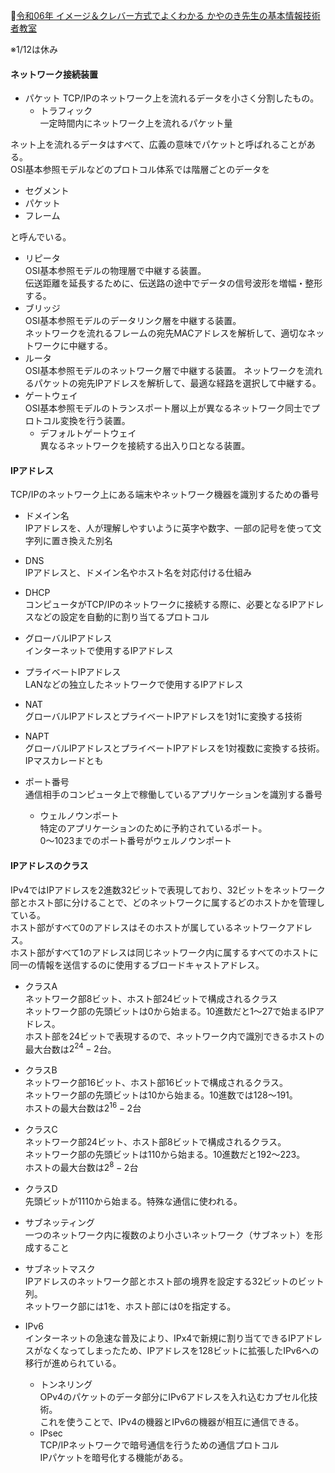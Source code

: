 
📖[令和06年 イメージ＆クレバー方式でよくわかる かやのき先生の基本情報技術者教室](https://gihyo.jp/book/2023/978-4-297-13827-1)

※1/12は休み

#### ネットワーク接続装置

- パケット
  TCP/IPのネットワーク上を流れるデータを小さく分割したもの。
  - トラフィック  
    一定時間内にネットワーク上を流れるパケット量

ネット上を流れるデータはすべて、広義の意味でパケットと呼ばれることがある。  
OSI基本参照モデルなどのプロトコル体系では階層ごとのデータを  
- セグメント
- パケット
- フレーム

と呼んでいる。

- リピータ  
  OSI基本参照モデルの物理層で中継する装置。  
  伝送距離を延長するために、伝送路の途中でデータの信号波形を増幅・整形する。  
- ブリッジ  
  OSI基本参照モデルのデータリンク層を中継する装置。  
  ネットワークを流れるフレームの宛先MACアドレスを解析して、適切なネットワークに中継する。
- ルータ  
  OSI基本参照モデルのネットワーク層で中継する装置。 
  ネットワークを流れるパケットの宛先IPアドレスを解析して、最適な経路を選択して中継する。
- ゲートウェイ  
  OSI基本参照モデルのトランスポート層以上が異なるネットワーク同士でプロトコル変換を行う装置。
  - デフォルトゲートウェイ  
    異なるネットワークを接続する出入り口となる装置。

#### IPアドレス

TCP/IPのネットワーク上にある端末やネットワーク機器を識別するための番号

- ドメイン名  
  IPアドレスを、人が理解しやすいように英字や数字、一部の記号を使って文字列に置き換えた別名

- DNS  
  IPアドレスと、ドメイン名やホスト名を対応付ける仕組み

- DHCP  
  コンピュータがTCP/IPのネットワークに接続する際に、必要となるIPアドレスなどの設定を自動的に割り当てるプロトコル

- グローバルIPアドレス  
  インターネットで使用するIPアドレス
- プライベートIPアドレス  
  LANなどの独立したネットワークで使用するIPアドレス
- NAT  
  グローバルIPアドレスとプライベートIPアドレスを1対1に変換する技術
- NAPT  
  グローバルIPアドレスとプライベートIPアドレスを1対複数に変換する技術。IPマスカレードとも
- ポート番号  
  通信相手のコンピュータ上で稼働しているアプリケーションを識別する番号
  - ウェルノウンポート  
    特定のアプリケーションのために予約されているポート。  
    0～1023までのポート番号がウェルノウンポート

#### IPアドレスのクラス

IPv4ではIPアドレスを2進数32ビットで表現しており、32ビットをネットワーク部とホスト部に分けることで、どのネットワークに属するどのホストかを管理している。  
ホスト部がすべて0のアドレスはそのホストが属しているネットワークアドレス。  
ホスト部がすべて1のアドレスは同じネットワーク内に属するすべてのホストに同一の情報を送信するのに使用するブロードキャストアドレス。  
- クラスA  
  ネットワーク部8ビット、ホスト部24ビットで構成されるクラス  
  ネットワーク部の先頭ビットは0から始まる。10進数だと1～27で始まるIPアドレス。  
  ホスト部を24ビットで表現するので、ネットワーク内で識別できるホストの最大台数は$`2^{24}-2`$台。
- クラスB  
  ネットワーク部16ビット、ホスト部16ビットで構成されるクラス。  
  ネットワーク部の先頭ビットは10から始まる。10進数では128～191。  
  ホストの最大台数は$`2^{16}-2`$台
- クラスC  
  ネットワーク部24ビット、ホスト部8ビットで構成されるクラス。  
  ネットワーク部の先頭ビットは110から始まる。10進数だと192～223。  
  ホストの最大台数は$`2^8-2`$台
- クラスD  
  先頭ビットが1110から始まる。特殊な通信に使われる。

- サブネッティング  
  一つのネットワーク内に複数のより小さいネットワーク（サブネット）を形成すること
- サブネットマスク  
  IPアドレスのネットワーク部とホスト部の境界を設定する32ビットのビット列。  
  ネットワーク部には1を、ホスト部には0を指定する。

- IPv6  
  インターネットの急速な普及により、IPx4で新規に割り当てできるIPアドレスがなくなってしまったため、IPアドレスを128ビットに拡張したIPv6への移行が進められている。
  - トンネリング  
    OPv4のパケットのデータ部分にIPv6アドレスを入れ込むカプセル化技術。  
    これを使うことで、IPv4の機器とIPv6の機器が相互に通信できる。  
  - IPsec  
    TCP/IPネットワークで暗号通信を行うための通信プロトコル  
    IPパケットを暗号化する機能がある。
  
